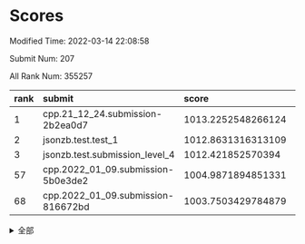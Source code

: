 # Scores

Modified Time: 2022-03-14 22:08:58

Submit Num: 207

All Rank Num: 355257

| rank |               submit               |       score        |       sigma        | pk_num |
| :--- | :--------------------------------- | :----------------- | :----------------- | :----- |
| 1    | cpp.21_12_24.submission-2b2ea0d7   | 1013.2252548266124 | 0.8160183565142557 | 6867   |
| 2    | jsonzb.test.test_1                 | 1012.8631316313109 | 0.8129808413043699 | 6857   |
| 3    | jsonzb.test.submission_level_4     | 1012.421852570394  | 0.7959126727778468 | 6869   |
| 57   | cpp.2022_01_09.submission-5b0e3de2 | 1004.9871894851331 | 0.725332572889421  | 6865   |
| 68   | cpp.2022_01_09.submission-816672bd | 1003.7503429784879 | 0.7308205753800108 | 6860   |


<details>
<summary>全部</summary>

| rank |                 submit                 |       score        |       sigma        | pk_num |
| :--- | :------------------------------------- | :----------------- | :----------------- | :----- |
| 1    | cpp.21_12_24.submission-2b2ea0d7       | 1013.2252548266124 | 0.8160183565142557 | 6867   |
| 2    | jsonzb.test.test_1                     | 1012.8631316313109 | 0.8129808413043699 | 6857   |
| 3    | jsonzb.test.submission_level_4         | 1012.421852570394  | 0.7959126727778468 | 6869   |
| 4    | gobigger.level_3.submission_level_3_20 | 1012.1188672598166 | 0.7638468325415201 | 6864   |
| 5    | gobigger.level_3.submission_level_3_47 | 1011.829890657244  | 0.798993088133293  | 6867   |
| 6    | gobigger.level_3.submission_level_3_27 | 1011.4749220570666 | 0.7813172158600247 | 6865   |
| 7    | gobigger.level_3.submission_level_3_30 | 1011.2181844653132 | 0.7614310099826681 | 6864   |
| 8    | gobigger.level_3.submission_level_3_49 | 1011.1544839426651 | 0.7513183277107748 | 6866   |
| 9    | gobigger.level_3.submission_level_3_40 | 1011.0887071337258 | 0.7524858361368681 | 6864   |
| 10   | gobigger.level_3.submission_level_3_36 | 1011.0491409755342 | 0.770784464319258  | 6865   |
| 11   | gobigger.level_3.submission_level_3_6  | 1011.0375236461468 | 0.7799459893540663 | 6867   |
| 12   | gobigger.level_3.submission_level_3_18 | 1011.0187048399207 | 0.7592437250414006 | 6863   |
| 13   | gobigger.level_3.submission_level_3_2  | 1010.9241662088433 | 0.7685579056647137 | 6868   |
| 14   | gobigger.level_3.submission_level_3_29 | 1010.8778650868692 | 0.7620821496013394 | 6866   |
| 15   | gobigger.level_3.submission_level_3_42 | 1010.712650969018  | 0.7637765492730844 | 6866   |
| 16   | gobigger.level_3.submission_level_3_10 | 1010.6474764776659 | 0.787494462450967  | 6865   |
| 17   | gobigger.level_3.submission_level_3_11 | 1010.5686852533253 | 0.7583444522764317 | 6867   |
| 18   | gobigger.level_3.submission_level_3_38 | 1010.5387358776072 | 0.773988032073539  | 6866   |
| 19   | gobigger.level_3.submission_level_3_43 | 1010.503490170419  | 0.8034761917957239 | 6862   |
| 20   | gobigger.level_3.submission_level_3_37 | 1010.5014329584333 | 0.7561257932266167 | 6864   |
| 21   | gobigger.level_3.submission_level_3_35 | 1010.4730379343482 | 0.7653919761655448 | 6865   |
| 22   | gobigger.level_3.submission_level_3_12 | 1010.4143909399531 | 0.7972687031664301 | 6867   |
| 23   | gobigger.level_3.submission_level_3_4  | 1010.3401981320199 | 0.76803448897916   | 6863   |
| 24   | gobigger.level_3.submission_level_3_24 | 1010.3336360956957 | 0.7489168713140327 | 6867   |
| 25   | gobigger.level_3.submission_level_3_48 | 1010.3205232387171 | 0.777304297122586  | 6867   |
| 26   | gobigger.level_3.submission_level_3_15 | 1010.2698615082279 | 0.7507418577179983 | 6862   |
| 27   | gobigger.level_3.submission_level_3_31 | 1010.1912237787084 | 0.7589326432160213 | 6868   |
| 28   | gobigger.level_3.submission_level_3_19 | 1010.1376027029927 | 0.7769612981868568 | 6860   |
| 29   | gobigger.level_3.submission_level_3_13 | 1010.1176513625059 | 0.7577703744921801 | 6857   |
| 30   | gobigger.level_3.submission_level_3_41 | 1010.0936862936858 | 0.7547194463138597 | 6867   |
| 31   | gobigger.level_3.submission_level_3_33 | 1010.0723734137631 | 0.7464224947180894 | 6862   |
| 32   | gobigger.level_3.submission_level_3_44 | 1010.0672712560086 | 0.7374772832623999 | 6863   |
| 33   | gobigger.level_3.submission_level_3_8  | 1010.0666205255062 | 0.7996803633007413 | 6868   |
| 34   | gobigger.level_3.submission_level_3_26 | 1010.0347154956802 | 0.7586759628088384 | 6863   |
| 35   | gobigger.level_3.submission_level_3_22 | 1009.7888980267329 | 0.7469136651642289 | 6862   |
| 36   | gobigger.level_3.submission_level_3_34 | 1009.7795793686172 | 0.7429028537387402 | 6865   |
| 37   | gobigger.level_3.submission_level_3_28 | 1009.7204573977749 | 0.7352110885693542 | 6869   |
| 38   | gobigger.level_3.submission_level_3_23 | 1009.7102764790923 | 0.7506850472668347 | 6862   |
| 39   | gobigger.level_3.submission_level_3_1  | 1009.6809991934633 | 0.7547292368206622 | 6866   |
| 40   | gobigger.level_3.submission_level_3_7  | 1009.6692529655049 | 0.7477778953266325 | 6860   |
| 41   | gobigger.level_3.submission_level_3_5  | 1009.5558528614354 | 0.7410385605106714 | 6869   |
| 42   | gobigger.level_3.submission_level_3_45 | 1009.5159796853627 | 0.7466159098293941 | 6865   |
| 43   | gobigger.level_3.submission_level_3_0  | 1009.4673477545192 | 0.7673616266165565 | 6869   |
| 44   | gobigger.level_3.submission_level_3_32 | 1009.4529943033577 | 0.751440621511749  | 6864   |
| 45   | gobigger.level_3.submission_level_3_25 | 1009.4431516560982 | 0.7510925748472559 | 6867   |
| 46   | gobigger.level_3.submission_level_3_21 | 1009.3675896085747 | 0.745205708230404  | 6864   |
| 47   | gobigger.level_3.submission_level_3_9  | 1009.214539679043  | 0.761304905025917  | 6865   |
| 48   | gobigger.level_3.submission_level_3_14 | 1009.0454243992675 | 0.7687742628301703 | 6865   |
| 49   | gobigger.level_3.submission_level_3_3  | 1008.93476855341   | 0.7523654869448442 | 6865   |
| 50   | gobigger.level_3.submission_level_3_17 | 1008.7771032219089 | 0.7561571188924721 | 6862   |
| 51   | gobigger.level_3.submission_level_3_16 | 1008.7607387192164 | 0.7613850347950536 | 6873   |
| 52   | gobigger.level_3.submission_level_3_39 | 1008.71185634576   | 0.7561056576562061 | 6868   |
| 53   | gobigger.level_3.submission_level_3_46 | 1008.623246053528  | 0.7703679589364661 | 6864   |
| 54   | gobigger.level_1.submission_level_1_34 | 1005.1504257472607 | 0.7304828323042549 | 6866   |
| 55   | gobigger.level_1.submission_level_1_41 | 1005.1059185744674 | 0.7277292279753268 | 6863   |
| 56   | gobigger.level_1.submission_level_1_9  | 1005.0783219510929 | 0.7304006689313058 | 6864   |
| 57   | cpp.2022_01_09.submission-5b0e3de2     | 1004.9871894851331 | 0.725332572889421  | 6865   |
| 58   | gobigger.level_1.submission_level_1_35 | 1004.462034033477  | 0.7204743755210747 | 6867   |
| 59   | gobigger.level_1.submission_level_1_49 | 1004.4032625710433 | 0.7166179053303574 | 6863   |
| 60   | gobigger.level_1.submission_level_1_18 | 1004.3012048120077 | 0.7262926491440226 | 6864   |
| 61   | gobigger.level_1.submission_level_1_11 | 1004.0856391428872 | 0.7186053780969869 | 6861   |
| 62   | gobigger.level_1.submission_level_1_16 | 1004.0673334301312 | 0.7243655026850044 | 6865   |
| 63   | gobigger.level_1.submission_level_1_14 | 1004.0627708852682 | 0.7107862072567003 | 6861   |
| 64   | gobigger.level_1.submission_level_1_13 | 1004.0058604598481 | 0.7131285204216956 | 6865   |
| 65   | gobigger.level_1.submission_level_1_33 | 1003.9729992716037 | 0.7122150477331123 | 6862   |
| 66   | gobigger.level_1.submission_level_1_21 | 1003.9277192349552 | 0.7135495670031655 | 6860   |
| 67   | gobigger.level_1.submission_level_1_38 | 1003.8513918380308 | 0.7134194204742047 | 6862   |
| 68   | cpp.2022_01_09.submission-816672bd     | 1003.7503429784879 | 0.7308205753800108 | 6860   |
| 69   | gobigger.level_1.submission_level_1_28 | 1003.7406876909976 | 0.7287739477112232 | 6865   |
| 70   | gobigger.level_1.submission_level_1_4  | 1003.7211426596695 | 0.7056388492334655 | 6863   |
| 71   | gobigger.level_1.submission_level_1_5  | 1003.7134808044851 | 0.7146549684849098 | 6864   |
| 72   | gobigger.level_1.submission_level_1_40 | 1003.5857724977807 | 0.7213607074318487 | 6863   |
| 73   | gobigger.level_1.submission_level_1_32 | 1003.538529450372  | 0.7111500738940786 | 6862   |
| 74   | gobigger.level_1.submission_level_1_42 | 1003.517460347616  | 0.7108595396011264 | 6870   |
| 75   | gobigger.level_1.submission_level_1_29 | 1003.4761388520994 | 0.7097526129953106 | 6865   |
| 76   | gobigger.level_1.submission_level_1_48 | 1003.469835618913  | 0.7090966524016441 | 6867   |
| 77   | gobigger.level_1.submission_level_1_27 | 1003.4691354557308 | 0.7153246976570163 | 6864   |
| 78   | gobigger.level_1.submission_level_1_46 | 1003.3715885047216 | 0.7036366596097642 | 6867   |
| 79   | gobigger.level_1.submission_level_1_26 | 1003.33202543517   | 0.7131546931637718 | 6868   |
| 80   | gobigger.level_1.submission_level_1_19 | 1003.3254141773348 | 0.7161113567902111 | 6867   |
| 81   | gobigger.level_1.submission_level_1_3  | 1003.2663690222946 | 0.718563218259538  | 6862   |
| 82   | gobigger.level_1.submission_level_1_30 | 1003.2525810065121 | 0.7157669349967555 | 6863   |
| 83   | gobigger.level_1.submission_level_1_12 | 1003.1153400669449 | 0.7112037423253403 | 6860   |
| 84   | gobigger.level_1.submission_level_1_7  | 1003.0733977714445 | 0.712874159716077  | 6864   |
| 85   | gobigger.level_1.submission_level_1_23 | 1003.0033731923099 | 0.711527541520825  | 6861   |
| 86   | gobigger.level_1.submission_level_1_25 | 1002.9891216127231 | 0.7128766295267774 | 6865   |
| 87   | gobigger.level_1.submission_level_1_20 | 1002.9310908057244 | 0.7157474032918987 | 6867   |
| 88   | gobigger.level_1.submission_level_1_31 | 1002.9223543429163 | 0.7200055167614064 | 6866   |
| 89   | gobigger.level_1.submission_level_1_2  | 1002.9104623715436 | 0.7176142071722845 | 6866   |
| 90   | gobigger.level_1.submission_level_1_17 | 1002.8359777793868 | 0.7046229961203538 | 6864   |
| 91   | gobigger.level_1.submission_level_1_47 | 1002.8044193565792 | 0.7124345916176593 | 6866   |
| 92   | gobigger.level_1.submission_level_1_8  | 1002.7885871193494 | 0.7097867491482344 | 6860   |
| 93   | gobigger.level_1.submission_level_1_36 | 1002.7700110101848 | 0.7253019275513146 | 6869   |
| 94   | gobigger.level_1.submission_level_1_10 | 1002.6818398788489 | 0.7025779161925877 | 6862   |
| 95   | gobigger.level_1.submission_level_1_24 | 1002.5719071641628 | 0.7157568272888629 | 6865   |
| 96   | gobigger.level_1.submission_level_1_44 | 1002.5640678674296 | 0.7007346809471043 | 6873   |
| 97   | gobigger.level_1.submission_level_1_6  | 1002.4955655129139 | 0.7154369957889217 | 6866   |
| 98   | gobigger.level_1.submission_level_1_37 | 1002.4576145220199 | 0.7190033693012005 | 6865   |
| 99   | gobigger.level_1.submission_level_1_39 | 1002.4005136425956 | 0.7077095184777942 | 6865   |
| 100  | gobigger.level_1.submission_level_1_15 | 1002.3789142291768 | 0.7203163124560952 | 6867   |
| 101  | gobigger.level_1.submission_level_1_43 | 1002.3736799800339 | 0.7152090913148264 | 6861   |
| 102  | gobigger.level_1.submission_level_1_0  | 1002.3196777648105 | 0.7150152311919483 | 6867   |
| 103  | gobigger.level_1.submission_level_1_1  | 1002.2978869490212 | 0.7234546597929128 | 6863   |
| 104  | gobigger.level_1.submission_level_1_22 | 1002.1181518956745 | 0.7182514632771217 | 6870   |
| 105  | gobigger.level_1.submission_level_1_45 | 1001.3398925493962 | 0.7088450600697338 | 6869   |
| 106  | gobigger.random.submission_random_40   | 997.3498016570529  | 0.7038128868416421 | 6863   |
| 107  | gobigger.random.submission_random_16   | 997.1808688662449  | 0.7161356844850119 | 6865   |
| 108  | gobigger.random.submission_random_13   | 997.0696786055232  | 0.7080560376566999 | 6866   |
| 109  | gobigger.random.submission_random_24   | 996.9476330877781  | 0.7326406313225257 | 6867   |
| 110  | gobigger.random.submission_random_36   | 996.8473742581614  | 0.7113632079803279 | 6868   |
| 111  | gobigger.random.submission_random_26   | 996.8047093645883  | 0.6966213632565511 | 6866   |
| 112  | gobigger.random.submission_random_20   | 996.776222890928   | 0.6995353569859663 | 6868   |
| 113  | gobigger.random.submission_random_38   | 996.7737772917521  | 0.7117131471558158 | 6864   |
| 114  | gobigger.random.submission_random_28   | 996.7298894866146  | 0.7146303219410812 | 6861   |
| 115  | gobigger.random.submission_random_17   | 996.7124783307529  | 0.7171747978129778 | 6861   |
| 116  | gobigger.random.submission_random_19   | 996.6836380264286  | 0.7023728570745589 | 6864   |
| 117  | gobigger.random.submission_random_11   | 996.6829403027355  | 0.6982239547759655 | 6865   |
| 118  | gobigger.random.submission_random_29   | 996.6476718794261  | 0.7058969477956757 | 6865   |
| 119  | gobigger.random.submission_random_48   | 996.6173396334325  | 0.7033745745426047 | 6863   |
| 120  | gobigger.random.submission_random_33   | 996.5321816294297  | 0.7150539889227053 | 6861   |
| 121  | gobigger.random.submission_random_46   | 996.5203978802136  | 0.701885548911508  | 6867   |
| 122  | gobigger.random.submission_random_41   | 996.4537024039894  | 0.7077587653593193 | 6862   |
| 123  | gobigger.random.submission_random_43   | 996.4036696895005  | 0.707951961320395  | 6870   |
| 124  | gobigger.random.submission_random_34   | 996.3601017705332  | 0.7159889422581635 | 6867   |
| 125  | gobigger.random.submission_random_6    | 996.3325567785345  | 0.7075328117042    | 6865   |
| 126  | gobigger.random.submission_random_14   | 996.3289941749686  | 0.7011554653176999 | 6864   |
| 127  | gobigger.random.submission_random_35   | 996.2750112035875  | 0.7195152611573207 | 6862   |
| 128  | gobigger.random.submission_random_8    | 996.2666685532612  | 0.7074296376001832 | 6858   |
| 129  | gobigger.random.submission_random_3    | 996.171621629188   | 0.7106650233576779 | 6869   |
| 130  | gobigger.random.submission_random_18   | 996.168649381302   | 0.7030720433612966 | 6863   |
| 131  | gobigger.random.submission_random_39   | 996.1257746311916  | 0.7152517022748919 | 6866   |
| 132  | gobigger.random.submission_random_22   | 996.0785946606304  | 0.7307793463950659 | 6865   |
| 133  | gobigger.random.submission_random_44   | 996.0382993578992  | 0.717031836796701  | 6866   |
| 134  | gobigger.random.submission_random_42   | 995.9686499532966  | 0.7122332312209472 | 6868   |
| 135  | gobigger.random.submission_random_45   | 995.8938782094336  | 0.7087795539914719 | 6868   |
| 136  | gobigger.random.submission_random_32   | 995.8743613080248  | 0.7068264169251003 | 6864   |
| 137  | gobigger.random.submission_random_2    | 995.8265364902195  | 0.7295050777646679 | 6863   |
| 138  | gobigger.random.submission_random_27   | 995.7727135064681  | 0.7036365644043978 | 6869   |
| 139  | gobigger.random.submission_random_47   | 995.7462347652017  | 0.7248411516661339 | 6863   |
| 140  | gobigger.random.submission_random_37   | 995.71142009768    | 0.704697047500197  | 6864   |
| 141  | gobigger.random.submission_random_4    | 995.6683254994192  | 0.7100063202719401 | 6864   |
| 142  | gobigger.random.submission_random_0    | 995.6455947706764  | 0.7015585678906933 | 6866   |
| 143  | gobigger.random.submission_random_23   | 995.6058394194013  | 0.7026755628456882 | 6866   |
| 144  | gobigger.random.submission_random_21   | 995.5451085092316  | 0.7165508078668124 | 6867   |
| 145  | gobigger.random.submission_random_49   | 995.4023595920975  | 0.723113592983531  | 6864   |
| 146  | gobigger.random.submission_random_15   | 995.2651426883597  | 0.7179030396967719 | 6863   |
| 147  | gobigger.random.submission_random_9    | 995.2218091116995  | 0.7009871307234389 | 6867   |
| 148  | gobigger.random.submission_random_12   | 995.1050887365569  | 0.7154881564287318 | 6868   |
| 149  | gobigger.random.submission_random_31   | 995.0631451675096  | 0.7093814367596467 | 6870   |
| 150  | gobigger.random.submission_random_30   | 995.0057330955541  | 0.7049342860340067 | 6860   |
| 151  | gobigger.random.submission_random_5    | 994.9969123791186  | 0.729466985678492  | 6867   |
| 152  | gobigger.random.submission_random_7    | 994.9740860887243  | 0.7074503847858894 | 6863   |
| 153  | gobigger.random.submission_random_1    | 994.8867104307664  | 0.7062251638552821 | 6867   |
| 154  | gobigger.level_2.submission_level_2_45 | 994.539167354712   | 0.7404500476728775 | 6864   |
| 155  | gobigger.random.submission_random_25   | 994.2958029483185  | 0.7094624793706799 | 6867   |
| 156  | gobigger.random.submission_random_10   | 994.2080312435152  | 0.725955999736011  | 6872   |
| 157  | gobigger.level_2.submission_level_2_20 | 993.8139879972628  | 0.7371302826870477 | 6863   |
| 158  | gobigger.level_2.submission_level_2_17 | 993.6494149748575  | 0.7407647105697166 | 6865   |
| 159  | gobigger.level_2.submission_level_2_46 | 993.5303889543962  | 0.725334888651781  | 6862   |
| 160  | gobigger.level_2.submission_level_2_11 | 993.3117485588746  | 0.7421393281656631 | 6861   |
| 161  | gobigger.level_2.submission_level_2_33 | 993.2697475888596  | 0.7344089943632112 | 6860   |
| 162  | gobigger.level_2.submission_level_2_39 | 992.844526884569   | 0.7454386951731183 | 6866   |
| 163  | gobigger.level_2.submission_level_2_47 | 992.6494165018702  | 0.7401227725901367 | 6864   |
| 164  | gobigger.level_2.submission_level_2_41 | 992.6260175609063  | 0.7464608771128427 | 6863   |
| 165  | gobigger.level_2.submission_level_2_24 | 992.6193357072088  | 0.7565878528669208 | 6866   |
| 166  | gobigger.level_2.submission_level_2_13 | 992.4471128382104  | 0.7434952535707707 | 6865   |
| 167  | gobigger.level_2.submission_level_2_35 | 992.4225926525776  | 0.7590883598882655 | 6865   |
| 168  | gobigger.level_2.submission_level_2_42 | 992.235694639232   | 0.7450473482129619 | 6864   |
| 169  | gobigger.level_2.submission_level_2_28 | 992.2067361116584  | 0.7626027454431374 | 6864   |
| 170  | gobigger.level_2.submission_level_2_3  | 992.1455115342959  | 0.7441521519716303 | 6866   |
| 171  | gobigger.level_2.submission_level_2_16 | 992.1348749603773  | 0.7508811663459878 | 6869   |
| 172  | gobigger.level_2.submission_level_2_5  | 992.1198363680196  | 0.729397604093662  | 6868   |
| 173  | gobigger.level_2.submission_level_2_19 | 992.0606262726338  | 0.7451178482597571 | 6867   |
| 174  | gobigger.level_2.submission_level_2_15 | 992.0124782571389  | 0.7373812597523794 | 6866   |
| 175  | gobigger.level_2.submission_level_2_18 | 992.0105336568091  | 0.7421762545254424 | 6865   |
| 176  | gobigger.level_2.submission_level_2_26 | 991.9660564191752  | 0.7513003845873343 | 6864   |
| 177  | gobigger.level_2.submission_level_2_34 | 991.935044741099   | 0.7734746318075233 | 6866   |
| 178  | gobigger.level_2.submission_level_2_44 | 991.8661641419316  | 0.7433216674437028 | 6866   |
| 179  | gobigger.level_2.submission_level_2_14 | 991.8581936623435  | 0.7340405884253074 | 6867   |
| 180  | gobigger.level_2.submission_level_2_27 | 991.844321126133   | 0.7617450871838052 | 6862   |
| 181  | gobigger.level_2.submission_level_2_22 | 991.8373033224146  | 0.7567930217559988 | 6866   |
| 182  | gobigger.level_2.submission_level_2_0  | 991.7802809072     | 0.7343979192401905 | 6862   |
| 183  | gobigger.level_2.submission_level_2_25 | 991.7181773870972  | 0.7612242128112624 | 6861   |
| 184  | gobigger.level_2.submission_level_2_12 | 991.6633302354744  | 0.7481147975199877 | 6862   |
| 185  | gobigger.level_2.submission_level_2_21 | 991.6465982900569  | 0.7514158644382503 | 6863   |
| 186  | gobigger.level_2.submission_level_2_6  | 991.6229262984787  | 0.7425369562989117 | 6867   |
| 187  | gobigger.level_2.submission_level_2_49 | 991.6022833100917  | 0.7503316984990107 | 6859   |
| 188  | gobigger.level_2.submission_level_2_31 | 991.6017910988983  | 0.7374362655835843 | 6867   |
| 189  | gobigger.level_2.submission_level_2_2  | 991.5451375856487  | 0.7427694217307175 | 6866   |
| 190  | gobigger.level_2.submission_level_2_7  | 991.5365314913706  | 0.7575217400520022 | 6865   |
| 191  | gobigger.level_2.submission_level_2_43 | 991.5320428538458  | 0.7518849985395354 | 6863   |
| 192  | gobigger.level_2.submission_level_2_10 | 991.5172530450551  | 0.7506238145784232 | 6868   |
| 193  | gobigger.level_2.submission_level_2_4  | 991.5152214772896  | 0.7637516323630191 | 6865   |
| 194  | gobigger.level_2.submission_level_2_30 | 991.441604100719   | 0.7697491631169284 | 6863   |
| 195  | gobigger.level_2.submission_level_2_23 | 991.4091450056147  | 0.7483510227183625 | 6868   |
| 196  | gobigger.level_2.submission_level_2_38 | 991.1409629288408  | 0.7643559310850845 | 6868   |
| 197  | gobigger.level_2.submission_level_2_1  | 991.0951116014437  | 0.7597891015964235 | 6867   |
| 198  | gobigger.level_2.submission_level_2_36 | 991.0900914450818  | 0.7584020929851306 | 6864   |
| 199  | gobigger.level_2.submission_level_2_29 | 991.0874335130662  | 0.7721682628676155 | 6869   |
| 200  | gobigger.level_2.submission_level_2_40 | 991.0754080700619  | 0.7608195728555296 | 6866   |
| 201  | gobigger.level_2.submission_level_2_32 | 991.0353522213627  | 0.7608998797081159 | 6865   |
| 202  | gobigger.level_2.submission_level_2_37 | 990.824737013987   | 0.7644112945803213 | 6863   |
| 203  | gobigger.level_2.submission_level_2_48 | 990.5419390042912  | 0.7550103827714927 | 6865   |
| 204  | gobigger.level_2.submission_level_2_9  | 990.4549587269162  | 0.7647700173058651 | 6865   |
| 205  | gobigger.level_2.submission_level_2_8  | 990.0358823901391  | 0.7756021841788396 | 6864   |
| 206  | gobigger.none.submission_none_1        | 974.9108015705876  | 1.5936482879703169 | 6861   |
| 207  | gobigger.none.submission_none_0        | 974.5497289391468  | 1.684453602386631  | 6866   |

</details>